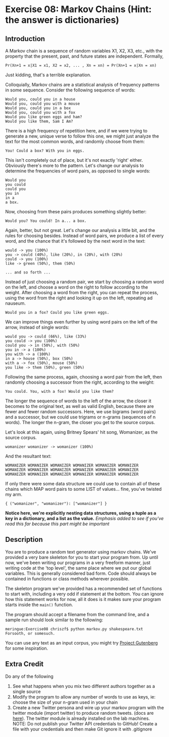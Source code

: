 Exercise 08: Markov Chains (Hint: the answer is dictionaries)
=======

Introduction
-------
A Markov chain is a sequence of random variables X1, X2, X3, etc., with the property that the present, past, and future states are independent. Formally,
```
Pr(Xn+1 = x|X1 = x1, X2 = x2, ... , Xn = xn) = Pr(Xn+1 = x|Xn = xn)
```
Just kidding, that's a terrible explanation. 

Colloquially, Markov chains are a statistical analysis of frequency patterns in some sequence. Consider the following sequence of words:
```
Would you, could you in a house
Would you, could you with a mouse
Would you, could you in a box
Would you, could you with a fox
Would you like green eggs and ham?
Would you like them, Sam I Am?
```
There is a high frequency of repetition here, and if we were trying to generate a new, unique verse to follow this one, we might just analyze the text for the most common words, and randomly choose from them:
```
You! Could a box? With you in eggs.
```
This isn't completely out of place, but it's not exactly 'right' either. Obviously there's more to the pattern. Let's change our analysis to determine the frequencies of word pairs, as opposed to single words:
```
Would you
you could
could you
you in
in a
a box.
```

Now, choosing from these pairs produces something slightly better:
```
Would you? You could! In a... a box.
```
Again, better, but not great. Let's change our analysis a little bit, and the rules for choosing besides. Instead of word pairs, we produce a list of every word, and the chance that it's followed by the next word in the text:
```
would -> you (100%)
you -> could (40%), like (20%), in (20%), with (20%)
could -> you (100%)
like -> green (50%), them (50%)

... and so forth ...
```
Instead of just choosing a random pair, we start by choosing a random word on the left, and choose a word on the right to follow according to the weight. After choosing a word from the right, you can repeat the process, using the word from the right and looking it up on the left, repeating ad nauseum.
```
Would you in a fox? Could you like green eggs. 
```
We can improve things even further by using word pairs on the left of the arrow, instead of single words:
```
would you -> could (66%), like (33%)
you could -> you (100%)
could you -> in (50%), with (50%)
you in -> a (100%)
you with -> a (100%)
in a -> house (50%), box (50%)
with a -> fox (50%), mouse (50%)
you like -> them (50%), green (50%)
```
Following the same process, again, choosing a word pair from the left, then randomly choosing a successor from the right, according to the weight:
```
You could. You, with a fox! Would you like them?
```
The longer the sequence of words to the left of the arrow, the closer it becomes to the original text, as well as valid English, because there are fewer and fewer random successors. Here, we use bigrams (word pairs) and a successor, but we could use trigrams or n-grams (sequences of n words). The longer the n-gram, the closer you get to the source corpus.

Let's look at this again, using Britney Spears' hit song, Womanizer, as the source corpus.
```
womanizer womanizer -> womanizer (100%)
```
And the resultant text:
```
WOMANIZER WOMANIZER WOMANIZER WOMANIZER WOMANIZER WOMANIZER 
WOMANIZER WOMANIZER WOMANIZER WOMANIZER WOMANIZER WOMANIZER 
WOMANIZER WOMANIZER WOMANIZER WOMANIZER WOMANIZER WOMANIZER
```
If only there were some data structure we could use to contain all of these chains which MAP word pairs to some LIST of values... fine, you've twisted my arm.
```
{ ("womanizer", "womanizer"): ["womanizer"] }
```
**Notice here, we're explicitly nesting data structures, using a tuple as a key in a dictionary, and a list as the value.**
*Emphasis added to see if you've read this far because this part might be important*


Description
-----------
You are to produce a random text generator using markov chains. We've provided a very bare skeleton for you to start your program from. Up until now, we've been writing our programs in a very freeform manner, just writing code at the 'top level', the same place where we put our global variables. This is generally considered bad form. Code should always be contained in functions or class methods wherever possible.

The skeleton program we've provided has a recommended set of functions to start with, including a very odd if statement at the bottom. You can ignore how this statement works for now, all it does is it makes sure your program starts inside the ```main()``` function.

The program should accept a filename from the command line, and a sample run should look similar to the following:
```
meringue:Exercise08 chriszf$ python markov.py shakespeare.txt
Forsooth, or somesuch.
```
You can use any text as an input corpus, you might try [Project Gutenberg](http://www.gutenberg.org/) for some inspiration.

Extra Credit
------------
Do any of the following

1. See what happens when you mix two different authors together as a single source
2. Modify the program to allow any number of words to use as keys, ie: choose the size of your n-gram used in your chain
3. Create a new Twitter persona and wire up your markov program with the twitter module (import twitter) to produce random tweets. (docs are [here](https://code.google.com/p/python-twitter/)). The twitter module is already installed on the lab machines. NOTE: Do not publish your Twitter API credentials to GitHub! Create a file with your credentials and then make Git ignore it with .gitignore 
